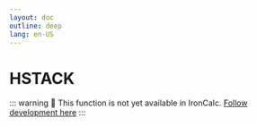 ```yaml
---
layout: doc
outline: deep
lang: en-US
---
```


# HSTACK

::: warning
🚧 This function is not yet available in IronCalc.
[Follow development here](https://github.com/ironcalc/IronCalc/labels/Functions)
:::